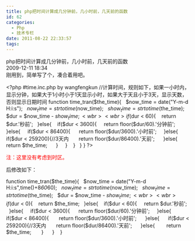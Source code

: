 ```yaml
---
title: php把时间计算成几分钟前，几小时前，几天前的函数
id: 62
categories:
  - Php
  - 技术专栏
date: 2011-08-22 22:33:57
tags:
---
```


<div id="blog_text">
<div>php把时间计算成几分钟前，几小时前，几天前的函数</div>
<div>2009-12-11 18:34</div>
刚用到，简单写了个，凑合着用吧。

&lt;?php #time.inc.php by wangfengkun
//计算时间，规则如下，如果一小时内，显示分钟，如果大于1小时小于1天显示小时，如果大于天且小于3天，显示天数，否则显示日期时间
function time_tran($the_time){
<wbr> <wbr> $now_time = date("Y-m-d H:i:s");
<wbr> <wbr> $now_time = strtotime($now_time);
<wbr> <wbr> $show_time = strtotime($the_time);
<wbr> <wbr> $dur = $now_time - $show_time;
<wbr> <wbr> if($dur &lt; 60){
<wbr> <wbr> <wbr> return $dur.'秒前';
<wbr> <wbr> }else{
<wbr> <wbr> <wbr> if($dur &lt; 3600){
<wbr> <wbr> <wbr> <wbr> return floor($dur/60).'分钟前';
<wbr> <wbr> <wbr> }else{
<wbr> <wbr> <wbr> <wbr> if($dur &lt; 86400){
<wbr> <wbr> <wbr> <wbr> <wbr> return floor($dur/3600).'小时前';
<wbr> <wbr> <wbr> <wbr> }else{
<wbr> <wbr> <wbr> <wbr> <wbr> if($dur &lt; 259200){//3天内
<wbr> <wbr> <wbr> <wbr> <wbr> <wbr> return floor($dur/86400).'天前';
<wbr> <wbr> <wbr> <wbr> <wbr> }else{
<wbr> <wbr> <wbr> <wbr> <wbr> <wbr> return $the_time;
<wbr> <wbr> <wbr> <wbr> <wbr> }
<wbr> <wbr> <wbr> <wbr> }
<wbr> <wbr> <wbr> }
<wbr> <wbr> }
}
?&gt;</wbr></wbr></wbr></wbr></wbr></wbr></wbr></wbr></wbr></wbr></wbr></wbr></wbr></wbr></wbr></wbr></wbr></wbr></wbr></wbr></wbr></wbr></wbr></wbr></wbr></wbr></wbr></wbr></wbr></wbr></wbr></wbr></wbr></wbr></wbr></wbr></wbr></wbr></wbr></wbr></wbr></wbr></wbr></wbr></wbr></wbr></wbr></wbr></wbr></wbr></wbr></wbr></wbr></wbr></wbr></wbr></wbr></wbr></wbr></wbr></wbr></wbr></wbr></wbr></wbr></wbr></wbr></wbr></wbr></wbr></wbr></wbr></wbr></wbr>

<span style="color: #ff0000;">注：这里没有考虑到时区。</span>

后修改如下：

function time_tran($the_time){
<wbr> <wbr> $now_time = date("Y-m-d H:i:s",time()+8*60*60);
<wbr> <wbr> $now_time = strtotime($now_time);
<wbr> <wbr> $show_time = strtotime($the_time);
<wbr> <wbr> $dur = $now_time - $show_time;
<wbr> <wbr> if($dur &lt; 0){
<wbr> <wbr> <wbr> return $the_time;
<wbr> <wbr> }else{
<wbr> <wbr> <wbr> if($dur &lt; 60){
<wbr> <wbr> <wbr> <wbr> return $dur.'秒前';
<wbr> <wbr> <wbr> }else{
<wbr> <wbr> <wbr> <wbr> if($dur &lt; 3600){
<wbr> <wbr> <wbr> <wbr> <wbr> return floor($dur/60).'分钟前';
<wbr> <wbr> <wbr> <wbr> }else{
<wbr> <wbr> <wbr> <wbr> <wbr> if($dur &lt; 86400){
<wbr> <wbr> <wbr> <wbr> <wbr> <wbr> return floor($dur/3600).'小时前';
<wbr> <wbr> <wbr> <wbr> <wbr> }else{
<wbr> <wbr> <wbr> <wbr> <wbr> <wbr> if($dur &lt; 259200){//3天内
<wbr> <wbr> <wbr> <wbr> <wbr> <wbr> <wbr> return floor($dur/86400).'天前';
<wbr> <wbr> <wbr> <wbr> <wbr> <wbr> }else{
<wbr> <wbr> <wbr> <wbr> <wbr> <wbr> <wbr> return $the_time;
<wbr> <wbr> <wbr> <wbr> <wbr> <wbr> }
<wbr> <wbr> <wbr> <wbr> <wbr> }
<wbr> <wbr> <wbr> <wbr> }</wbr></wbr></wbr></wbr></wbr></wbr></wbr></wbr></wbr></wbr></wbr></wbr></wbr></wbr></wbr></wbr></wbr></wbr></wbr></wbr></wbr></wbr></wbr></wbr></wbr></wbr></wbr></wbr></wbr></wbr></wbr></wbr></wbr></wbr></wbr></wbr></wbr></wbr></wbr></wbr></wbr></wbr></wbr></wbr></wbr></wbr></wbr></wbr></wbr></wbr></wbr></wbr></wbr></wbr></wbr></wbr></wbr></wbr></wbr></wbr></wbr></wbr></wbr></wbr></wbr></wbr></wbr></wbr></wbr></wbr></wbr></wbr></wbr></wbr></wbr></wbr></wbr></wbr></wbr></wbr></wbr></wbr></wbr></wbr></wbr></wbr></wbr></wbr></wbr></wbr></wbr></wbr></wbr></wbr></wbr>

</div>